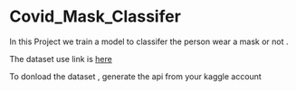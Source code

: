 # Covid_Mask_Classifer

In this Project we train a model to classifer the person wear a mask or not .

The dataset use link is [here](https://www.kaggle.com/prithwirajmitra/covid-face-mask-detection-dataset)

To donload the dataset , generate the api from your kaggle account 

